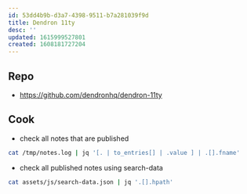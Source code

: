 ```yaml
---
id: 53dd4b9b-d3a7-4398-9511-b7a281039f9d
title: Dendron 11ty
desc: ''
updated: 1615999527801
created: 1608181727204
---
```


## Repo
- https://github.com/dendronhq/dendron-11ty


## Cook

- check all notes that are published
```bash
cat /tmp/notes.log | jq '[. | to_entries[] | .value ] | .[].fname'
```

- check all published notes using search-data 
```bash
cat assets/js/search-data.json | jq '.[].hpath'
```